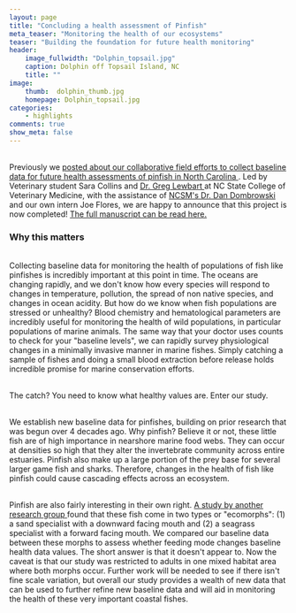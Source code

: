 ```yaml
---
layout: page
title: "Concluding a health assessment of Pinfish"
meta_teaser: "Monitoring the health of our ecosystems"
teaser: "Building the foundation for future health monitoring"
header:
    image_fullwidth: "Dolphin_topsail.jpg"
    caption: Dolphin off Topsail Island, NC
    title: ""
image:
    thumb:  dolphin_thumb.jpg
    homepage: Dolphin_topsail.jpg
categories:
    - highlights
comments: true
show_meta: false
---
```

 
 <br> Previously we <a href="http://carolinafishes.github.io/fieldwork/pinfish/"> <en> posted about our collaborative field efforts to collect baseline data for future health assessments of pinfish in North Carolina </en></a>. Led by Veterinary student Sara Collins and <a href="http://www.greglewbart.com/"> <en> Dr. Greg Lewbart </en></a> at NC State College of Veterinary Medicine, with the assistance of <a href="http://naturalsciences.org/staff/dan-dombrowski"> <en> NCSM's Dr. Dan Dombrowski </en></a> and our own intern Joe Flores, we are happy to announce that this project is now completed!  <a href="https://www.researchgate.net/publication/306007273_A_comparison_of_blood_gases_biochemistry_and_hematology_to_ecomorphology_in_a_health_assessment_of_pinfish_Lagodon_rhomboides"> <en> The full manuscript can be read here.
 </en></a> 

<h3> Why this matters </h3>
<br> Collecting baseline data for monitoring the health of populations of fish like pinfishes is incredibly important at this point in time. The oceans are changing rapidly, and we don't know how every species will respond to changes in temperature, pollution, the spread of non native species, and changes in ocean acidity. But how do we know when fish populations are stressed or unhealthy? Blood chemistry and hematological parameters are incredibly useful for monitoring the health of wild populations, in particular populations of marine animals. The same way that your doctor uses counts to check for your "baseline levels", we can rapidly survey physiological changes in a minimally invasive manner in marine fishes. Simply catching a sample of fishes and doing a small blood extraction before release holds incredible promise for marine conservation efforts. 

<br> The catch? You need to know what healthy values are. Enter our study. 

<br> We establish new baseline data for pinfishes, building on prior research that was begun over 4 decades ago. Why pinfish? Believe it or not, these little fish are of high importance in nearshore
marine food webs. They can occur at densities so high that they alter the invertebrate community across entire estuaries. Pinfish also make up a large portion of the prey base for several larger game fish and sharks. Therefore, changes in the health of fish like pinfish could cause cascading effects across an ecosystem.  

<br> Pinfish are also fairly interesting in their own right. <a href="http://facstaff.columbusstate.edu/ruehl_clifton/publications/Ruehl%20et%20al.%202011%20BJLS.pdf"> <en> A study by another research group </en></a> found that these fish come in two types or "ecomorphs": (1) a sand specialist with a downward facing mouth and (2) a seagrass specialist with a forward facing mouth. We compared our baseline data between these morphs to assess whether feeding mode changes baseline health data values. The short answer is that it doesn't appear to. Now the caveat is that our study was restricted to adults in one mixed habitat area where both morphs occur. Further work will be needed to see if there isn't fine scale variation, but overall our study provides a wealth of new data that can be used to further refine new baseline data and will aid in monitoring the health of these very important coastal fishes. 



